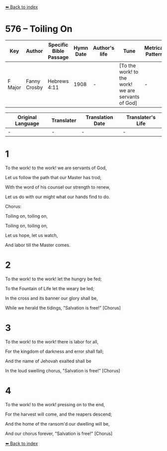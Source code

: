 [⬅️ Back to index](../README.md)

# 576 – Toiling On

Key | Author   | Specific Bible Passage     |Hymn Date |Author's life |Tune |Metrical Pattern   |Composer/Source
-- | --------- | ---------------------------|----------|--------------|-----|-------------------|-------------  
F Major |Fanny Crosby |Hebrews 4:11 |1908 |- |[To the work!  to the work!  we are servants of God] |- |W. H. Doane

Original Language | Translater | Translation Date   | Translater's Life  
----------------- | --------- | --------------------|-------------     
\- |- |- |-




# 1

To the work!  to the work!  we are servants of God,

Let us follow the path that our Master has trod;

With the word of his counsel our strength to renew,

Let us do with our might what our hands find to do.



Chorus:

Toiling on, toiling on,

Toiling on, toiling on,

Let us hope, let us watch,

And labor till the Master comes.



# 2

To the work!  to the work!  let the hungry be fed;

To the Fountain of Life let the weary be led;

In the cross and its banner our glory shall be,

While we herald the tidings, "Salvation is free!"  [Chorus]



# 3

To the work!  to the work!  there is labor for all,

For the kingdom of darkness and error shall fall;

And the name of Jehovah exalted shall be

In the loud swelling chorus, "Salvation is free!"  [Chorus]



# 4

To the work!  to the work!  pressing on to the end,

For the harvest will come, and the reapers descend;

And the home of the ransom'd our dwelling will be,

And our chorus forever, "Salvation is free!"  [Chorus]

[⬅️ Back to index](../README.md)
